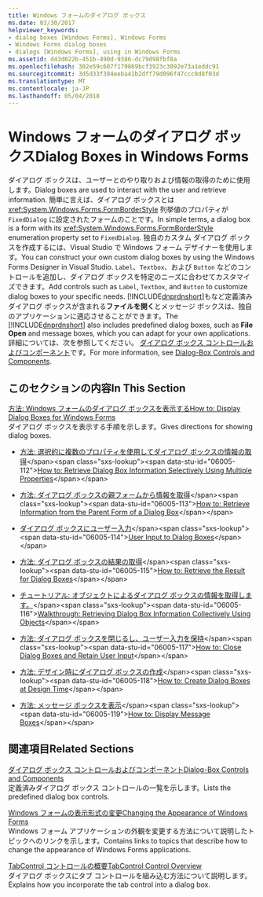 ```yaml
---
title: Windows フォームのダイアログ ボックス
ms.date: 03/30/2017
helpviewer_keywords:
- dialog boxes [Windows Forms], Windows Forms
- Windows Forms dialog boxes
- dialogs [Windows Forms], using in Windows Forms
ms.assetid: d43d022b-451b-490d-9386-dc79d98fbf8a
ms.openlocfilehash: 302e59c607f179869bcf3923c3092e73a1eddc91
ms.sourcegitcommit: 3d5d33f384eeba41b2dff79d096f47ccc8d8f03d
ms.translationtype: MT
ms.contentlocale: ja-JP
ms.lasthandoff: 05/04/2018
---
```

# <a name="dialog-boxes-in-windows-forms"></a><span data-ttu-id="06005-102">Windows フォームのダイアログ ボックス</span><span class="sxs-lookup"><span data-stu-id="06005-102">Dialog Boxes in Windows Forms</span></span>
<span data-ttu-id="06005-103">ダイアログ ボックスは、ユーザーとのやり取りおよび情報の取得のために使用します。</span><span class="sxs-lookup"><span data-stu-id="06005-103">Dialog boxes are used to interact with the user and retrieve information.</span></span> <span data-ttu-id="06005-104">簡単に言えば、ダイアログ ボックスとは <xref:System.Windows.Forms.FormBorderStyle> 列挙値のプロパティが `FixedDialog` に設定されたフォームのことです。</span><span class="sxs-lookup"><span data-stu-id="06005-104">In simple terms, a dialog box is a form with its <xref:System.Windows.Forms.FormBorderStyle> enumeration property set to `FixedDialog`.</span></span> <span data-ttu-id="06005-105">独自のカスタム ダイアログ ボックスを作成するには、Visual Studio で Windows フォーム デザイナーを使用します。</span><span class="sxs-lookup"><span data-stu-id="06005-105">You can construct your own custom dialog boxes by using the Windows Forms Designer in Visual Studio.</span></span> <span data-ttu-id="06005-106">`Label`、`Textbox`、および `Button` などのコントロールを追加し、ダイアログ ボックスを特定のニーズに合わせてカスタマイズできます。</span><span class="sxs-lookup"><span data-stu-id="06005-106">Add controls such as `Label`, `Textbox`, and `Button` to customize dialog boxes to your specific needs.</span></span> <span data-ttu-id="06005-107">[!INCLUDE[dnprdnshort](../../../includes/dnprdnshort-md.md)]もなど定義済みダイアログ ボックスが含まれる**ファイルを開く**とメッセージ ボックスは、独自のアプリケーションに適応させることができます。</span><span class="sxs-lookup"><span data-stu-id="06005-107">The [!INCLUDE[dnprdnshort](../../../includes/dnprdnshort-md.md)] also includes predefined dialog boxes, such as **File Open** and message boxes, which you can adapt for your own applications.</span></span> <span data-ttu-id="06005-108">詳細については、次を参照してください。 [ ダイアログ ボックス コントロールおよびコンポーネント](../../../docs/framework/winforms/controls/dialog-box-controls-and-components-windows-forms.md)です。</span><span class="sxs-lookup"><span data-stu-id="06005-108">For more information, see [Dialog-Box Controls and Components](../../../docs/framework/winforms/controls/dialog-box-controls-and-components-windows-forms.md).</span></span>  
  
## <a name="in-this-section"></a><span data-ttu-id="06005-109">このセクションの内容</span><span class="sxs-lookup"><span data-stu-id="06005-109">In This Section</span></span>  
 [<span data-ttu-id="06005-110">方法: Windows フォームのダイアログ ボックスを表示する</span><span class="sxs-lookup"><span data-stu-id="06005-110">How to: Display Dialog Boxes for Windows Forms</span></span>](../../../docs/framework/winforms/how-to-display-dialog-boxes-for-windows-forms.md)  
 <span data-ttu-id="06005-111">ダイアログ ボックスを表示する手順を示します。</span><span class="sxs-lookup"><span data-stu-id="06005-111">Gives directions for showing dialog boxes.</span></span>  
  
-   <span data-ttu-id="06005-112">[方法: 選択的に複数のプロパティを使用してダイアログ ボックスの情報の取得](http://msdn.microsoft.com/library/56taefba\(v=vs.110\))</span><span class="sxs-lookup"><span data-stu-id="06005-112">[How to: Retrieve Dialog Box Information Selectively Using Multiple Properties](http://msdn.microsoft.com/library/56taefba\(v=vs.110\))</span></span>  
  
-   <span data-ttu-id="06005-113">[方法: ダイアログ ボックスの親フォームから情報を取得](http://msdn.microsoft.com/library/k70t19bb\(v=vs.110\))</span><span class="sxs-lookup"><span data-stu-id="06005-113">[How to: Retrieve Information from the Parent Form of a Dialog Box](http://msdn.microsoft.com/library/k70t19bb\(v=vs.110\))</span></span>  
  
-   <span data-ttu-id="06005-114">[ダイアログ ボックスにユーザー入力](http://msdn.microsoft.com/library/1s9ws53w\(v=vs.110\))</span><span class="sxs-lookup"><span data-stu-id="06005-114">[User Input to Dialog Boxes](http://msdn.microsoft.com/library/1s9ws53w\(v=vs.110\))</span></span>  
  
-   <span data-ttu-id="06005-115">[方法: ダイアログ ボックスの結果の取得](http://msdn.microsoft.com/library/40x40td1\(v=vs.110\))</span><span class="sxs-lookup"><span data-stu-id="06005-115">[How to: Retrieve the Result for Dialog Boxes](http://msdn.microsoft.com/library/40x40td1\(v=vs.110\))</span></span>  
  
-   <span data-ttu-id="06005-116">[チュートリアル: オブジェクトによるダイアログ ボックスの情報を取得します。](http://msdn.microsoft.com/library/cakx2hdw\(v=vs.110\))</span><span class="sxs-lookup"><span data-stu-id="06005-116">[Walkthrough: Retrieving Dialog Box Information Collectively Using Objects](http://msdn.microsoft.com/library/cakx2hdw\(v=vs.110\))</span></span>  
  
-   <span data-ttu-id="06005-117">[方法: ダイアログ ボックスを閉じるし、ユーザー入力を保持](http://msdn.microsoft.com/library/65ad5907\(v=vs.110\))</span><span class="sxs-lookup"><span data-stu-id="06005-117">[How to: Close Dialog Boxes and Retain User Input](http://msdn.microsoft.com/library/65ad5907\(v=vs.110\))</span></span>  
  
-   <span data-ttu-id="06005-118">[方法: デザイン時にダイアログ ボックスの作成](http://msdn.microsoft.com/library/55cz5x2c\(v=vs.110\))</span><span class="sxs-lookup"><span data-stu-id="06005-118">[How to: Create Dialog Boxes at Design Time](http://msdn.microsoft.com/library/55cz5x2c\(v=vs.110\))</span></span>  
  
-   <span data-ttu-id="06005-119">[方法: メッセージ ボックスを表示](http://msdn.microsoft.com/library/3tt9e94f\(v=vs.110\))</span><span class="sxs-lookup"><span data-stu-id="06005-119">[How to: Display Message Boxes](http://msdn.microsoft.com/library/3tt9e94f\(v=vs.110\))</span></span>  
  
## <a name="related-sections"></a><span data-ttu-id="06005-120">関連項目</span><span class="sxs-lookup"><span data-stu-id="06005-120">Related Sections</span></span>  
 [<span data-ttu-id="06005-121">ダイアログ ボックス コントロールおよびコンポーネント</span><span class="sxs-lookup"><span data-stu-id="06005-121">Dialog-Box Controls and Components</span></span>](../../../docs/framework/winforms/controls/dialog-box-controls-and-components-windows-forms.md)  
 <span data-ttu-id="06005-122">定義済みダイアログ ボックス コントロールの一覧を示します。</span><span class="sxs-lookup"><span data-stu-id="06005-122">Lists the predefined dialog box controls.</span></span>  
  
 [<span data-ttu-id="06005-123">Windows フォームの表示形式の変更</span><span class="sxs-lookup"><span data-stu-id="06005-123">Changing the Appearance of Windows Forms</span></span>](../../../docs/framework/winforms/changing-the-appearance-of-windows-forms.md)  
 <span data-ttu-id="06005-124">Windows フォーム アプリケーションの外観を変更する方法について説明したトピックへのリンクを示します。</span><span class="sxs-lookup"><span data-stu-id="06005-124">Contains links to topics that describe how to change the appearance of Windows Forms applications.</span></span>  
  
 [<span data-ttu-id="06005-125">TabControl コントロールの概要</span><span class="sxs-lookup"><span data-stu-id="06005-125">TabControl Control Overview</span></span>](../../../docs/framework/winforms/controls/tabcontrol-control-overview-windows-forms.md)  
 <span data-ttu-id="06005-126">ダイアログ ボックスにタブ コントロールを組み込む方法について説明します。</span><span class="sxs-lookup"><span data-stu-id="06005-126">Explains how you incorporate the tab control into a dialog box.</span></span>

